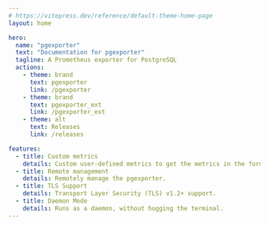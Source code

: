 ```yaml
---
# https://vitepress.dev/reference/default-theme-home-page
layout: home

hero:
  name: "pgexporter"
  text: "Documentation for pgexporter"
  tagline: A Prometheus exporter for PostgreSQL
  actions:
    - theme: brand
      text: pgexporter
      link: /pgexporter
    - theme: brand
      text: pgexporter_ext
      link: /pgexporter_ext
    - theme: alt
      text: Releases
      link: /releases

features:
  - title: Custom metrics
    details: Custom user-defined metrics to get the metrics in the form you want.
  - title: Remote management
    details: Remotely manage the pgexporter.
  - title: TLS Support
    details: Transport Layer Security (TLS) v1.2+ support.
  - title: Daemon Mode
    details: Runs as a daemon, without hogging the terminal.
---
```


